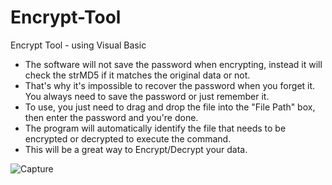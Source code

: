 # Encrypt-Tool
Encrypt Tool - using Visual Basic
- The software will not save the password when encrypting, instead it will check the strMD5 if it matches the original data or not.
- That's why it's impossible to recover the password when you forget it. You always need to save the password or just remember it.
- To use, you just need to drag and drop the file into the "File Path" box, then enter the password and you're done.
- The program will automatically identify the file that needs to be encrypted or decrypted to execute the command.
- This will be a great way to Encrypt/Decrypt your data.

![Capture](https://user-images.githubusercontent.com/83116688/155083849-ee321613-ca54-486c-82f1-cfdb6a16aa6c.png)
